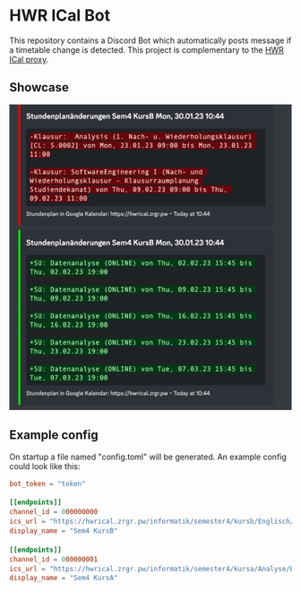 # HWR ICal Bot

This repository contains a Discord Bot which automatically posts message if a timetable change is detected.
This project is complementary to the [HWR ICal proxy](https://github.com/ZargorNET/hwr-ical).

## Showcase

![showcase.png](showcase.png)

## Example config

On startup a file named "config.toml" will be generated.
An example config could look like this:

```toml
bot_token = "token"

[[endpoints]]
channel_id = 000000000
ics_url = "https://hwrical.zrgr.pw/informatik/semester4/kursb/Englisch/Wiederholung"
display_name = "Sem4 KursB"

[[endpoints]]
channel_id = 000000001
ics_url = "https://hwrical.zrgr.pw/informatik/semester4/kursa/Analyse/Englisch/"
display_name = "Sem4 KursA"

```
